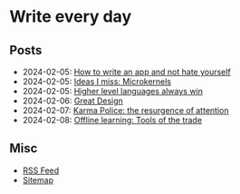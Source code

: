 # Write every day

## Posts

- 2024-02-05: [How to write an app and not hate yourself](./1.md)
- 2024-02-05: [Ideas I miss: Microkernels](./2.md)
- 2024-02-05: [Higher level languages always win](./3.md)
- 2024-02-06: [Great Design](./4.md)
- 2024-02-07: [Karma Police: the resurgence of attention](./5.md)
- 2024-02-08: [Offline learning: Tools of the trade](./6.md)

## Misc

- [RSS Feed](./rss.xml)
- [Sitemap](./sitemap.xml)
